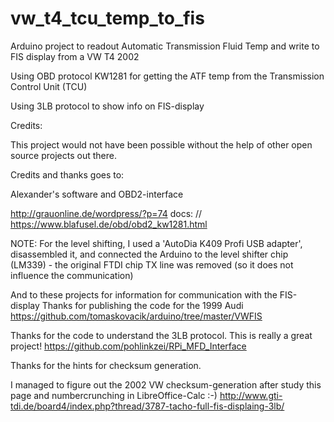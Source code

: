 # vw_t4_tcu_temp_to_fis
Arduino project to readout Automatic Transmission Fluid Temp and write to FIS display from a VW T4 2002

Using OBD protocol KW1281 for getting the ATF temp from the Transmission Control Unit (TCU)

Using 3LB protocol to show info on FIS-display

Credits:

This project would not have been possible without the help of other open source projects out there.

Credits and thanks goes to:

Alexander's software and OBD2-interface
  
http://grauonline.de/wordpress/?p=74
docs: // https://www.blafusel.de/obd/obd2_kw1281.html

NOTE: For the level shifting, I used a 'AutoDia K409 Profi USB adapter', disassembled it,
    and connected the Arduino to the level shifter chip (LM339) - the original FTDI chip TX line
    was removed (so it does not influence the communication)

And to these projects for information for communication with the FIS-display
Thanks for publishing the code for the 1999 Audi
https://github.com/tomaskovacik/arduino/tree/master/VWFIS

Thanks for the code to understand the 3LB protocol. This is really a great project!
https://github.com/pohlinkzei/RPi_MFD_Interface

Thanks for the hints for checksum generation.

I managed to figure out the 2002 VW checksum-generation after study this page and numbercrunching in LibreOffice-Calc :-)
  http://www.gti-tdi.de/board4/index.php?thread/3787-tacho-full-fis-displaing-3lb/
